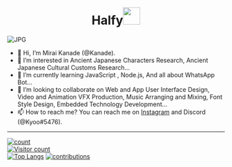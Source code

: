 <h1 align="center">Halfy<img src="https://user-images.githubusercontent.com/1303154/88677602-1635ba80-d120-11ea-84d8-d263ba5fc3c0.gif" width="40px" alt=""><br></h1>
<img align="center" fit="fill" alt="JPG" src="https://telegra.ph/file/78a7b934c36f6ff9ba128.jpg" />

- 👋 Hi, I’m Mirai Kanade (@Kanade).
- 👀 I’m interested in Ancient Japanese Characters Research, Ancient Japanese Cultural Customs Research...
- 🌱 I’m currently learning JavaScript , Node.js, And all about WhatsApp Bot...
- 💞️ I’m looking to collaborate on Web and App User Interface Design, Video and Animation VFX Production, Music Arranging and Mixing, Font Style Design, Embedded Technology Development...
- 📫 How to reach me? You can reach me on [Instagram](https://instagram.com/halfi.69) and Discord (@Kyoo#5476).
----

<!--
otomad/otomad is a ✨ special ✨ repository because its `README.md` (this file) appears on your GitHub profile.
You can click the Preview link to take a look at your changes.
-->

<!-- <div align="center" class="flex"> -->
[![count](https://count.getloli.com/get/@otomad?theme=rule34)](https://count.getloli.com/)<br />
[![Visitor count](https://profile-counter.glitch.me/otomad/count.svg)](#)<br />
[![Top Langs](https://github-readme-stats.vercel.app/api/top-langs/?username=otomad&layout=compact&theme=radical)](https://github.com/anuraghazra/github-readme-stats)
[![contributions](contributions.svg)](#)

<!-- </div> -->
